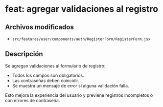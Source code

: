 # feat: agregar validaciones al registro

## Archivos modificados
- `src/features/user/components/auth/RegisterForm/RegisterForm.jsx`

## Descripción
Se agregan validaciones al formulario de registro:
- Todos los campos son obligatorios.
- Las contraseñas deben coincidir.
- Se muestra un mensaje de error si alguna validación falla.

Esto mejora la experiencia del usuario y previene registros incompletos o con errores de contraseña.
